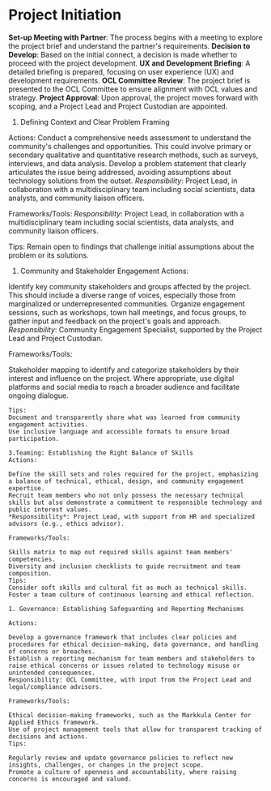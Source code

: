 # Project Initiation

**Set-up Meeting with Partner**: The process begins with a meeting to explore the project brief and understand the partner's requirements. **Decision to Develop**: Based on the initial connect, a decision is made whether to proceed with the project development. **UX and Development Briefing**: A detailed briefing is prepared, focusing on user experience (UX) and development requirements. **OCL Committee Review**: The project brief is presented to the OCL Committee to ensure alignment with OCL values and strategy. **Project Approval**: Upon approval, the project moves forward with scoping, and a Project Lead and Project Custodian are appointed.

1. Defining Context and Clear Problem Framing

Actions: Conduct a comprehensive needs assessment to understand the community's challenges and opportunities. This could involve primary or secondary qualitative and quantitative research methods, such as surveys, interviews, and data analysis. Develop a problem statement that clearly articulates the issue being addressed, avoiding assumptions about technology solutions from the outset. _Responsibility_: Project Lead, in collaboration with a multidisciplinary team including social scientists, data analysts, and community liaison officers.

Frameworks/Tools: _Responsibility_: Project Lead, in collaboration with a multidisciplinary team including social scientists, data analysts, and community liaison officers.

Tips: Remain open to findings that challenge initial assumptions about the problem or its solutions.

1. Community and Stakeholder Engagement Actions:

Identify key community stakeholders and groups affected by the project. This should include a diverse range of voices, especially those from marginalized or underrepresented communities. Organize engagement sessions, such as workshops, town hall meetings, and focus groups, to gather input and feedback on the project's goals and approach. _Responsibility_: Community Engagement Specialist, supported by the Project Lead and Project Custodian.

Frameworks/Tools:

Stakeholder mapping to identify and categorize stakeholders by their interest and influence on the project. Where appropriate, use digital platforms and social media to reach a broader audience and facilitate ongoing dialogue.

```markup
Tips:
Document and transparently share what was learned from community engagement activities.
Use inclusive language and accessible formats to ensure broad participation.

3.Teaming: Establishing the Right Balance of Skills
Actions:

Define the skill sets and roles required for the project, emphasizing a balance of technical, ethical, design, and community engagement expertise.
Recruit team members who not only possess the necessary technical skills but also demonstrate a commitment to responsible technology and public interest values.
*Responsibility*: Project Lead, with support from HR and specialized advisors (e.g., ethics advisor).

Frameworks/Tools:

Skills matrix to map out required skills against team members' competencies.
Diversity and inclusion checklists to guide recruitment and team composition.
Tips:
Consider soft skills and cultural fit as much as technical skills.
Foster a team culture of continuous learning and ethical reflection.

1. Governance: Establishing Safeguarding and Reporting Mechanisms

Actions:

Develop a governance framework that includes clear policies and procedures for ethical decision-making, data governance, and handling of concerns or breaches.
Establish a reporting mechanism for team members and stakeholders to raise ethical concerns or issues related to technology misuse or unintended consequences.
Responsibility: OCL Committee, with input from the Project Lead and legal/compliance advisors.

Frameworks/Tools:

Ethical decision-making frameworks, such as the Markkula Center for Applied Ethics framework.
Use of project management tools that allow for transparent tracking of decisions and actions.
Tips:

Regularly review and update governance policies to reflect new insights, challenges, or changes in the project scope.
Promote a culture of openness and accountability, where raising concerns is encouraged and valued.
```
